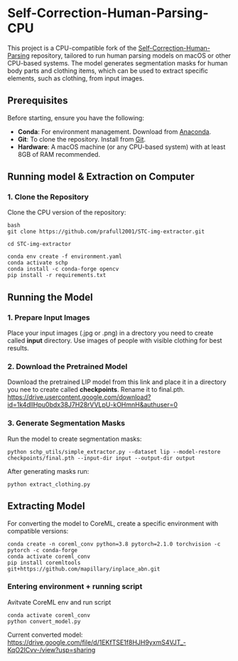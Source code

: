 # Self-Correction-Human-Parsing-CPU

This project is a CPU-compatible fork of the [Self-Correction-Human-Parsing](https://github.com/PeikeLi/Self-Correction-Human-Parsing) repository, tailored to run human parsing models on macOS or other CPU-based systems. The model generates segmentation masks for human body parts and clothing items, which can be used to extract specific elements, such as clothing, from input images.

## Prerequisites

Before starting, ensure you have the following:

- **Conda**: For environment management. Download from [Anaconda](https://www.anaconda.com/products/distribution).
- **Git**: To clone the repository. Install from [Git](https://git-scm.com/downloads).
- **Hardware**: A macOS machine (or any CPU-based system) with at least 8GB of RAM recommended.

## Running model & Extraction on Computer

### 1. Clone the Repository

Clone the CPU version of the repository:

```
bash
git clone https://github.com/prafull2001/STC-img-extractor.git

cd STC-img-extractor

conda env create -f environment.yaml
conda activate schp
conda install -c conda-forge opencv
pip install -r requirements.txt

```
## Running the Model
### 1. Prepare Input Images
Place your input images (.jpg or .png) in a drectory you need to create called **input** directory. Use images of people with visible clothing for best results.

### 2. Download the Pretrained Model
Download the pretrained LIP model from this link and place it in a directory you nee to create called **checkpoints**. Rename it to final.pth.
https://drive.usercontent.google.com/download?id=1k4dllHpu0bdx38J7H28rVVLpU-kOHmnH&authuser=0

### 3. Generate Segmentation Masks
Run the model to create segmentation masks:

```
python schp_utils/simple_extractor.py --dataset lip --model-restore checkpoints/final.pth --input-dir input --output-dir output
```

After generating masks run:
```
python extract_clothing.py
```

## Extracting Model
For converting the model to CoreML, create a specific environment with compatible versions:

```
conda create -n coreml_conv python=3.8 pytorch=2.1.0 torchvision -c pytorch -c conda-forge
conda activate coreml_conv
pip install coremltools git+https://github.com/mapillary/inplace_abn.git
```

### Entering environment + running script
Avitvate CoreML env and run script

```
conda activate coreml_conv
python convert_model.py
```

Current converted model: https://drive.google.com/file/d/1EKfTSE1f8HJH9yxmS4VJT_-KqO2ICvv-/view?usp=sharing
